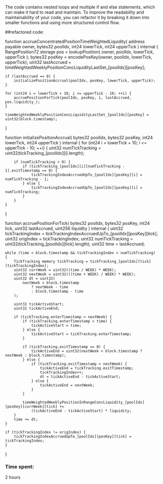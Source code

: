 The code contains nested loops and multiple if and else statements, which can make it hard to read and maintain. To improve the readability and maintainability of your code, you can refactor it by breaking it down into smaller functions and using more structured control flow. 

##refactored code:


function accrueConcentratedPositionTimeWeightedLiquidity(
    address payable owner,
    bytes32 poolIdx,
    int24 lowerTick,
    int24 upperTick
) internal {
    RangePosition72 storage pos = lookupPosition(
        owner,
        poolIdx,
        lowerTick,
        upperTick
    );
    bytes32 posKey = encodePosKey(owner, poolIdx, lowerTick, upperTick);
    uint32 lastAccrued = timeWeightedWeeklyPositionConcLiquidityLastSet_[poolIdx][posKey];

    if (lastAccrued == 0) {
        initializePositionAccrual(poolIdx, posKey, lowerTick, upperTick);
    }

    for (int24 i = lowerTick + 10; i <= upperTick - 10; ++i) {
        accruePositionForTick(poolIdx, posKey, i, lastAccrued, pos.liquidity_);
    }

    timeWeightedWeeklyPositionConcLiquidityLastSet_[poolIdx][posKey] = uint32(block.timestamp);
}

function initializePositionAccrual(
    bytes32 poolIdx,
    bytes32 posKey,
    int24 lowerTick,
    int24 upperTick
) internal {
    for (int24 i = lowerTick + 10; i <= upperTick - 10; ++i) {
        uint32 numTickTracking = uint32(tickTracking_[poolIdx][i].length);

        if (numTickTracking > 0) {
            if (tickTracking_[poolIdx][i][numTickTracking - 1].exitTimestamp == 0) {
                tickTrackingIndexAccruedUpTo_[poolIdx][posKey][i] = numTickTracking - 1;
            } else {
                tickTrackingIndexAccruedUpTo_[poolIdx][posKey][i] = numTickTracking;
            }
        }
    }
}

function accruePositionForTick(
    bytes32 poolIdx,
    bytes32 posKey,
    int24 tick,
    uint32 lastAccrued,
    uint256 liquidity
) internal {
    uint32 tickTrackingIndex = tickTrackingIndexAccruedUpTo_[poolIdx][posKey][tick];
    uint32 origIndex = tickTrackingIndex;
    uint32 numTickTracking = uint32(tickTracking_[poolIdx][tick].length);
    uint32 time = lastAccrued;

    while (time < block.timestamp && tickTrackingIndex < numTickTracking) {
        TickTracking memory tickTracking = tickTracking_[poolIdx][tick][tickTrackingIndex];
        uint32 currWeek = uint32((time / WEEK) * WEEK);
        uint32 nextWeek = uint32(((time + WEEK) / WEEK) * WEEK);
        uint32 dt = uint32(
            nextWeek < block.timestamp
                ? nextWeek - time
                : block.timestamp - time
        );

        uint32 tickActiveStart;
        uint32 tickActiveEnd;

        if (tickTracking.enterTimestamp < nextWeek) {
            if (tickTracking.enterTimestamp < time) {
                tickActiveStart = time;
            } else {
                tickActiveStart = tickTracking.enterTimestamp;
            }

            if (tickTracking.exitTimestamp == 0) {
                tickActiveEnd = uint32(nextWeek < block.timestamp ? nextWeek : block.timestamp);
            } else {
                if (tickTracking.exitTimestamp < nextWeek) {
                    tickActiveEnd = tickTracking.exitTimestamp;
                    tickTrackingIndex++;
                    dt = tickActiveEnd - tickActiveStart;
                } else {
                    tickActiveEnd = nextWeek;
                }
            }

            timeWeightedWeeklyPositionInRangeConcLiquidity_[poolIdx][posKey][currWeek][tick] +=
                (tickActiveEnd - tickActiveStart) * liquidity;
        }
        time += dt;
    }

    if (tickTrackingIndex != origIndex) {
        tickTrackingIndexAccruedUpTo_[poolIdx][posKey][tick] = tickTrackingIndex;
    }
}


### Time spent:
2 hours